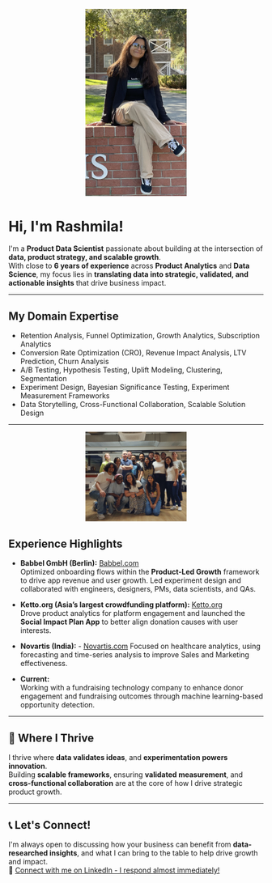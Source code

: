 <p align="center">
  <img src="https://raw.githubusercontent.com/rmitra97/rmitra97/main/rashmilamitra.jpg" width="200" alt="Hi there!">
</p>


# Hi, I'm Rashmila!

I'm a **Product Data Scientist** passionate about building at the intersection of **data, product strategy, and scalable growth**.  
With close to **6 years of experience** across **Product Analytics** and **Data Science**, my focus lies in **translating data into strategic, validated, and actionable insights** that drive business impact.

---

## My Domain Expertise
- Retention Analysis, Funnel Optimization, Growth Analytics, Subscription Analytics
- Conversion Rate Optimization (CRO), Revenue Impact Analysis, LTV Prediction, Churn Analysis
- A/B Testing, Hypothesis Testing, Uplift Modeling, Clustering, Segmentation
- Experiment Design, Bayesian Significance Testing, Experiment Measurement Frameworks
- Data Storytelling, Cross-Functional Collaboration, Scalable Solution Design

---
<p align="center">
  <img src="https://raw.githubusercontent.com/rmitra97/rmitra97/main/work.JPG" width="200" alt="Hi there!">
</p>


## Experience Highlights
- **Babbel GmbH (Berlin):** [Babbel.com](https://about.babbel.com/)  
  Optimized onboarding flows within the **Product-Led Growth** framework to drive app revenue and user growth. Led experiment design and collaborated with engineers, designers, PMs, data scientists, and QAs.

- **Ketto.org (Asia’s largest crowdfunding platform):** [Ketto.org](https://www.ketto.org/)  
  Drove product analytics for platform engagement and launched the **Social Impact Plan App** to better align donation causes with user interests.

- **Novartis (India):** - [Novartis.com](https://www.novartis.com/)
Focused on healthcare analytics, using forecasting and time-series analysis to improve Sales and Marketing effectiveness.

- **Current:**  
  Working with a fundraising technology company to enhance donor engagement and fundraising outcomes through machine learning-based opportunity detection.

---

## 🌸 Where I Thrive
I thrive where **data validates ideas**, and **experimentation powers innovation**.  
Building **scalable frameworks**, ensuring **validated measurement**, and **cross-functional collaboration** are at the core of how I drive strategic product growth.

---

## 📞 Let's Connect!
I'm always open to discussing how your business can benefit from **data-researched insights**, and what I can bring to the table to help drive growth and impact.  
🔗 [Connect with me on LinkedIn - I respond almost immediately!](https://www.linkedin.com/in/rashmilamitra/)
